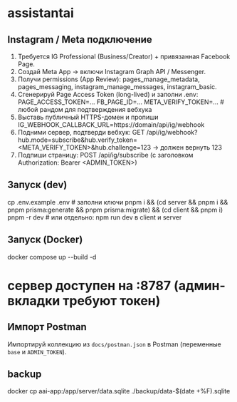 # assistantai

## Instagram / Meta подключение

1) Требуется IG Professional (Business/Creator) + привязанная Facebook Page.
2) Создай Meta App → включи Instagram Graph API / Messenger.
3) Получи permissions (App Review): pages_manage_metadata, pages_messaging, instagram_manage_messages, instagram_basic.
4) Сгенерируй Page Access Token (long-lived) и заполни .env:
   PAGE_ACCESS_TOKEN=...
   FB_PAGE_ID=...
   META_VERIFY_TOKEN=...  # любой рандом для подтверждения вебхука
5) Выставь публичный HTTPS-домен и пропиши IG_WEBHOOK_CALLBACK_URL=https://domain/api/ig/webhook
6) Подними сервер, подтверди вебхук:
   GET /api/ig/webhook?hub.mode=subscribe&hub.verify_token=<META_VERIFY_TOKEN>&hub.challenge=123
   → должен вернуть 123
7) Подпиши страницу:
   POST /api/ig/subscribe  (с заголовком Authorization: Bearer <ADMIN_TOKEN>)

## Запуск (dev)
cp .env.example .env   # заполни ключи
pnpm i  &&  (cd server && pnpm i && pnpm prisma:generate && pnpm prisma:migrate)  &&  (cd client && pnpm i)
pnpm -r dev  # или отдельно: npm run dev в client и server

## Запуск (Docker)
docker compose up --build -d
# сервер доступен на :8787 (админ-вкладки требуют токен)

## Импорт Postman
Импортируй коллекцию из `docs/postman.json` в Postman (переменные `base` и `ADMIN_TOKEN`).

## backup
docker cp aai-app:/app/server/data.sqlite ./backup/data-$(date +%F).sqlite

